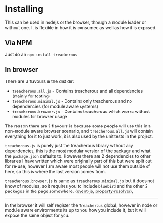 # Installing

This can be used in nodejs or the browser, through a module loader or without one. It is flexible in how it 
is consumed as well as how it is exposed.

## Via NPM

Just do an `npm install treacherous`

## In browser

There are 3 flavours in the dist dir:

* `treacherous.all.js`      - Contains treacherous and all dependencies (mainly for testing)
* `treacherous.minimal.js`  - Contains only treacherous and no dependencies (for module aware systems)
* `treacherous.browser.js`  - Contains treacherous which works without modules for browser usage

The reason there are 3 flavours is because some people will use this in a non-module aware
browser scenario, and `treacherous.all.js` will contain everything for it to just work, it is also
used by the unit tests in the project.

`treacherous.js` is purely just the treacherous library without any dependencies, this is
the most modular version of the package and what the `package.json` defaults to. However there 
are 2 dependencies to other libraries I have written which were originally part of this but 
were split out for re-use, however I am aware most people will not use them outside of here, so
this is where the last version comes from.

`treacherous.browser.js` is same as `treacherous.minimal.js` but it does not know of modules, so it 
requires you to include `bluebird` and the other 2 packages in the page somewhere.
([event-js](https://github.com/grofit/eventjs), [property-resolver](https://github.com/grofit/property-resolver)), 

---

In the browser it will self register the `Treacherous` global, however in node or module aware
environments its up to you how you include it, but it will expose the same object for you.